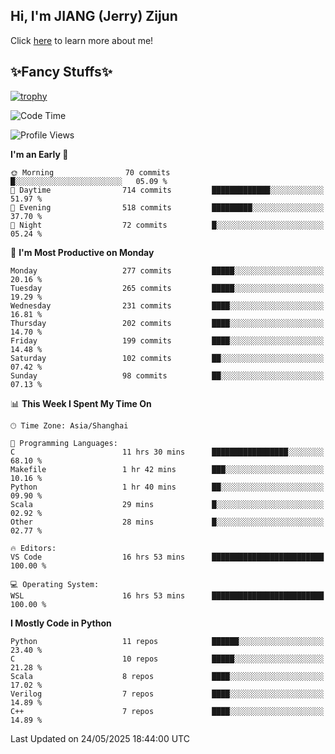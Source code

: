 ## Hi, I'm JIANG (Jerry) Zijun

Click [here](https://jzjerry.github.io/about/) to learn more about me!

## ✨Fancy Stuffs✨
[![trophy](https://github-profile-trophy.vercel.app/?username=jzjerry&theme=onedark)](https://github.com/ryo-ma/github-profile-trophy)
<!--START_SECTION:waka-->
![Code Time](http://img.shields.io/badge/Code%20Time-1%2C314%20hrs%2035%20mins-blue)

![Profile Views](http://img.shields.io/badge/Profile%20Views-0-blue)

**I'm an Early 🐤** 

```text
🌞 Morning                70 commits          █░░░░░░░░░░░░░░░░░░░░░░░░   05.09 % 
🌆 Daytime                714 commits         █████████████░░░░░░░░░░░░   51.97 % 
🌃 Evening                518 commits         █████████░░░░░░░░░░░░░░░░   37.70 % 
🌙 Night                  72 commits          █░░░░░░░░░░░░░░░░░░░░░░░░   05.24 % 
```
📅 **I'm Most Productive on Monday** 

```text
Monday                   277 commits         █████░░░░░░░░░░░░░░░░░░░░   20.16 % 
Tuesday                  265 commits         █████░░░░░░░░░░░░░░░░░░░░   19.29 % 
Wednesday                231 commits         ████░░░░░░░░░░░░░░░░░░░░░   16.81 % 
Thursday                 202 commits         ████░░░░░░░░░░░░░░░░░░░░░   14.70 % 
Friday                   199 commits         ████░░░░░░░░░░░░░░░░░░░░░   14.48 % 
Saturday                 102 commits         ██░░░░░░░░░░░░░░░░░░░░░░░   07.42 % 
Sunday                   98 commits          ██░░░░░░░░░░░░░░░░░░░░░░░   07.13 % 
```


📊 **This Week I Spent My Time On** 

```text
🕑︎ Time Zone: Asia/Shanghai

💬 Programming Languages: 
C                        11 hrs 30 mins      █████████████████░░░░░░░░   68.10 % 
Makefile                 1 hr 42 mins        ███░░░░░░░░░░░░░░░░░░░░░░   10.16 % 
Python                   1 hr 40 mins        ██░░░░░░░░░░░░░░░░░░░░░░░   09.90 % 
Scala                    29 mins             █░░░░░░░░░░░░░░░░░░░░░░░░   02.92 % 
Other                    28 mins             █░░░░░░░░░░░░░░░░░░░░░░░░   02.77 % 

🔥 Editors: 
VS Code                  16 hrs 53 mins      █████████████████████████   100.00 % 

💻 Operating System: 
WSL                      16 hrs 53 mins      █████████████████████████   100.00 % 
```

**I Mostly Code in Python** 

```text
Python                   11 repos            ██████░░░░░░░░░░░░░░░░░░░   23.40 % 
C                        10 repos            █████░░░░░░░░░░░░░░░░░░░░   21.28 % 
Scala                    8 repos             ████░░░░░░░░░░░░░░░░░░░░░   17.02 % 
Verilog                  7 repos             ████░░░░░░░░░░░░░░░░░░░░░   14.89 % 
C++                      7 repos             ████░░░░░░░░░░░░░░░░░░░░░   14.89 % 
```




 Last Updated on 24/05/2025 18:44:00 UTC
<!--END_SECTION:waka-->
